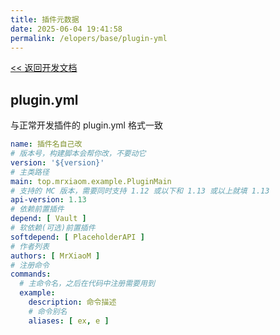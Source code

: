 ```yaml
---
title: 插件元数据
date: 2025-06-04 19:41:58
permalink: /elopers/base/plugin-yml
---
```


[<< 返回开发文档](/elopers/base/intro)

## plugin.yml

与正常开发插件的 plugin.yml 格式一致

```yaml
name: 插件名自己改
# 版本号，构建脚本会帮你改，不要动它
version: '${version}'
# 主类路径
main: top.mrxiaom.example.PluginMain
# 支持的 MC 版本，需要同时支持 1.12 或以下和 1.13 或以上就填 1.13
api-version: 1.13
# 依赖前置插件
depend: [ Vault ]
# 软依赖(可选)前置插件
softdepend: [ PlaceholderAPI ]
# 作者列表
authors: [ MrXiaoM ]
# 注册命令
commands:
  # 主命令名，之后在代码中注册需要用到
  example:
    description: 命令描述
    # 命令别名
    aliases: [ ex, e ]

```
